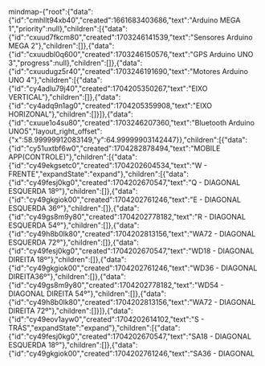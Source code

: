 mindmap-{"root":{"data":{"id":"cmhllt94xb40","created":1661683403686,"text":"Arduino MEGA 1","priority":null},"children":[{"data":{"id":"cxuud7fkcm80","created":1703246141539,"text":"Sensores Arduino MEGA 2"},"children":[]},{"data":{"id":"cxuudbl0q600","created":1703246150576,"text":"GPS Arduino UNO 3","progress":null},"children":[]},{"data":{"id":"cxuudugz5r40","created":1703246191690,"text":"Motores Arduino UNO 4"},"children":[{"data":{"id":"cy4adlu79j40","created":1704205350267,"text":"EIXO VERTICAL"},"children":[]},{"data":{"id":"cy4adq9n1ag0","created":1704205359908,"text":"EIXO HORIZONAL"},"children":[]}]},{"data":{"id":"cxuue1o4su80","created":1703246207360,"text":"Bluetooth Arduino UNO5","layout_right_offset":{"x":58.99999912083149,"y":64.99999903142447}},"children":[{"data":{"id":"cy51uxtbf6w0","created":1704282878494,"text":"MOBILE APP(CONTROLE)"},"children":[{"data":{"id":"cy49ekgsetc0","created":1704202604534,"text":"W - FRENTE","expandState":"expand"},"children":[{"data":{"id":"cy49fesj0kg0","created":1704202670547,"text":"Q - DIAGONAL ESQUERDA 18º"},"children":[]},{"data":{"id":"cy49gkgiok00","created":1704202761246,"text":"E - DIAGONAL ESQUERDA 36º"},"children":[]},{"data":{"id":"cy49gs8m9y80","created":1704202778182,"text":"R - DIAGONAL ESQUERDA 54º"},"children":[]},{"data":{"id":"cy49h8b0lk80","created":1704202813156,"text":"WA72 - DIAGONAL ESQUERDA 72º"},"children":[]},{"data":{"id":"cy49fesj0kg0","created":1704202670547,"text":"WD18 - DIAGONAL DIREITA 18º"},"children":[]},{"data":{"id":"cy49gkgiok00","created":1704202761246,"text":"WD36 - DIAGONAL DIREITA36º"},"children":[]},{"data":{"id":"cy49gs8m9y80","created":1704202778182,"text":"WD54 - DIAGONAL DIREITA 54º"},"children":[]},{"data":{"id":"cy49h8b0lk80","created":1704202813156,"text":"WA72 - DIAGONAL DIREITA 72º"},"children":[]}]},{"data":{"id":"cy49eov1ayw0","created":1704202614102,"text":"S - TRÁS","expandState":"expand"},"children":[{"data":{"id":"cy49fesj0kg0","created":1704202670547,"text":"SA18 - DIAGONAL ESQUERDA 18º"},"children":[]},{"data":{"id":"cy49gkgiok00","created":1704202761246,"text":"SA36 - DIAGONAL ESQUERDA 36º"},"children":[]},{"data":{"id":"cy49gs8m9y80","created":1704202778182,"text":"SA54 - DIAGONAL ESQUERDA 54º"},"children":[]},{"data":{"id":"cy49h8b0lk80","created":1704202813156,"text":"SA72 - DIAGONAL ESQUERDA 72º"},"children":[]},{"data":{"id":"cy49fesj0kg0","created":1704202670547,"text":"SD18 - DIAGONAL DIREITA 18º"},"children":[]},{"data":{"id":"cy49gkgiok00","created":1704202761246,"text":"SD36 - DIAGONAL DIREITA36º"},"children":[]},{"data":{"id":"cy49gs8m9y80","created":1704202778182,"text":"SD54 - DIAGONAL DIREITA 54º"},"children":[]},{"data":{"id":"cy49h8b0lk80","created":1704202813156,"text":"SA72 - DIAGONAL DIREITA 72º"},"children":[]}]},{"data":{"id":"cy49etg3gj40","created":1704202624083,"text":"A - ESQUERDA"},"children":[]},{"data":{"id":"cy49exd9csg0","created":1704202632619,"text":"D - DIREITA"},"children":[]}]}]},{"data":{"id":"cy51v96y3k00","created":1704282903262,"text":"MOBILE APP (MONITORAMENTO)","layout_right_offset":{"x":-627.999990642071,"y":-223.9999966621399}},"children":[]}]},"template":"right","theme":"fresh-red","version":"1.4.33"}

id: eeb50ae2160a4bfbb21b6f2dc214821a
mime: image/png
filename: 
created_time: 2024-01-05T12:25:59.125Z
updated_time: 2024-01-05T12:25:59.125Z
user_created_time: 2024-01-05T12:25:59.125Z
user_updated_time: 2024-01-05T12:25:59.125Z
file_extension: png
encryption_cipher_text: 
encryption_applied: 0
encryption_blob_encrypted: 0
size: 146011
is_shared: 0
share_id: 
master_key_id: 
user_data: 
blob_updated_time: 1704457559125
type_: 4